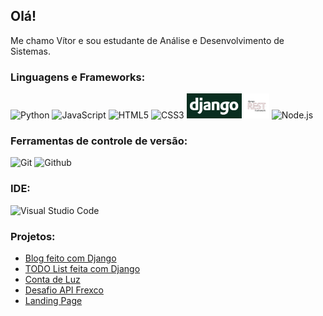 <h2>Olá!</h2>
<p>Me chamo Vítor e sou estudante de Análise e Desenvolvimento de Sistemas.</p>

<!--<div align="center">
  <img width="49%" src="https://github-readme-stats.vercel.app/api?username=vitormcferreira&show_icons=true&theme=dracula&include_all_commits=true&count_private=true"/>
  <img width="49%" src="https://github-readme-stats.vercel.app/api/top-langs/?username=vitormcferreira&layout=compact&langs_count=7&theme=dracula"/>
</div>-->

<h3>Linguagens e Frameworks:</h3>
<div>
  <img height="40px" src="https://cdn.jsdelivr.net/gh/devicons/devicon/icons/python/python-original.svg" alt="Python" title="Python">
  <img height="40px" src="https://cdn.jsdelivr.net/gh/devicons/devicon/icons/javascript/javascript-original.svg" alt="JavaScript" title="JavaScript">
  <img height="40px" src="https://cdn.jsdelivr.net/gh/devicons/devicon/icons/html5/html5-original.svg" alt="HTML5" title="HTML5">
  <img height="40px" src="https://cdn.jsdelivr.net/gh/devicons/devicon/icons/css3/css3-original.svg" alt="CSS3" title="CSS3">
  <img height="40px" src="https://github.com/vitormcferreira/vitormcferreira/blob/main/img/django.png" alt="Django" title="Django">
  <img height="40px" src="./img/django-rest-framework.png" alt="Django REST Framework" title="Django REST Framework">
  <img height="40px" src="https://cdn.jsdelivr.net/gh/devicons/devicon/icons/nodejs/nodejs-original.svg" alt="Node.js" title="Node.js">
</div>

<h3>Ferramentas de controle de versão:</h3>
<div>
  <img height="40px" src="https://cdn.jsdelivr.net/gh/devicons/devicon/icons/git/git-original.svg" alt="Git" title="Git">
  <img height="40px" src="https://cdn.jsdelivr.net/gh/devicons/devicon/icons/github/github-original.svg" alt="Github" title="Github">
</div>

<h3>IDE:</h3>
<div>
  <img height="40px" src="https://cdn.jsdelivr.net/gh/devicons/devicon/icons/vscode/vscode-original.svg" alt="Visual Studio Code" title="Visual Studio Code">
</div>

<h3>Projetos:</h3>
<ul>
   <li>
    <a href="https://github.com/vitormcferreira/blog-django">Blog feito com Django</a>
  </li>
   <li>
    <a href="https://github.com/vitormcferreira/todolist-django">TODO List feita com Django</a>
  </li>
  <li>
    <a href="https://github.com/vitormcferreira/5PJS-ativ-conta-de-luz-frontend">Conta de Luz</a>
  </li>
  <li>
    <a href="https://github.com/vitormcferreira/desafio-drf-frexco">Desafio API Frexco</a>
  </li>
  <li>
    <a href="https://github.com/vitormcferreira/landing-page">Landing Page</a>
  </li>
</ul>
